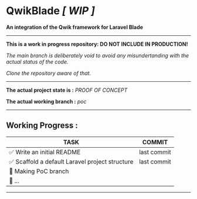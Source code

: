 # QwikBlade *[ WIP ]*
**An integration of the Qwik framework for Laravel Blade**

---

**This is a work in progress repository: DO NOT INCLUDE IN PRODUCTION!**

*The main branch is deliberately void to avoid any misundertanding with the actual status of the code.*

*Clone the repository aware of that.*

---

**The actual project state is :** *PROOF OF CONCEPT*

**The actual working branch :** *poc*

---

## Working Progress :
| TASK | COMMIT |
| ---- | ------ |
| :white_check_mark: Write an initial README | last commit |
| :white_check_mark: Scaffold a default Laravel project structure | last commit |
| :white_square_button: Making PoC branch | |
| :white_square_button: ... | |

---
